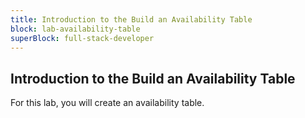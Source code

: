 ```yaml
---
title: Introduction to the Build an Availability Table
block: lab-availability-table
superBlock: full-stack-developer
---
```


## Introduction to the Build an Availability Table

For this lab, you will create an availability table.
